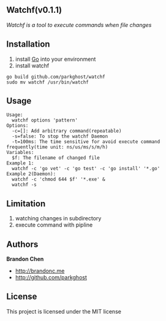 Watchf(v0.1.1)
-------

*Watchf is a tool to execute commands when file changes*

Installation
-------
1. install [Go](http://golang.org/doc/install) into your environment
2. install watchf

```
go build github.com/parkghost/watchf
sudo mv watchf /usr/bin/watchf
```

Usage
-------

```
Usage:
  watchf options 'pattern'
Options:
  -c=[]: Add arbitrary command(repeatable)
  -s=false: To stop the watchf Daemon
  -t=100ms: The time sensitive for avoid execute command frequently(time unit: ns/us/ms/s/m/h)
Variables:
  $f: The filename of changed file
Example 1:
  watchf -c 'go vet' -c 'go test' -c 'go install' '*.go'
Example 2(Daemon):
  watchf -c 'chmod 644 $f' '*.exe' &
  watchf -s
```

Limitation
-------
1. watching changes in subdirectory
2. execute command with pipline 

Authors
-------

**Brandon Chen**

+ http://brandonc.me
+ http://github.com/parkghost


License
---------------------

This project is licensed under the MIT license